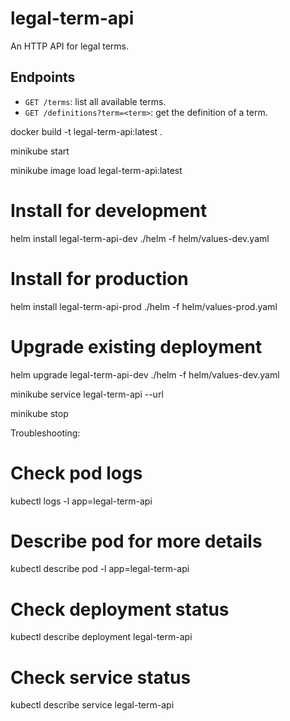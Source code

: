 # legal-term-api

An HTTP API for legal terms.

## Endpoints

* `GET /terms`: list all available terms.
* `GET /definitions?term=<term>`: get the definition of a term.

docker build -t legal-term-api:latest .

minikube start

minikube image load legal-term-api:latest

# Install for development
helm install legal-term-api-dev ./helm -f helm/values-dev.yaml

# Install for production
helm install legal-term-api-prod ./helm -f helm/values-prod.yaml

# Upgrade existing deployment
helm upgrade legal-term-api-dev ./helm -f helm/values-dev.yaml

minikube service legal-term-api --url

minikube stop

Troubleshooting:

# Check pod logs
kubectl logs -l app=legal-term-api

# Describe pod for more details
kubectl describe pod -l app=legal-term-api

# Check deployment status
kubectl describe deployment legal-term-api

# Check service status
kubectl describe service legal-term-api
